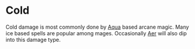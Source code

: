 # Cold

Cold damage is most commonly done by [Aqua](../Magic/Spell%20Domains/Water.md) based arcane magic. Many ice based spells are popular among mages. Occasionally [Aer](../Magic/Spell%20Domains/Air.md) will also dip into this damage type.